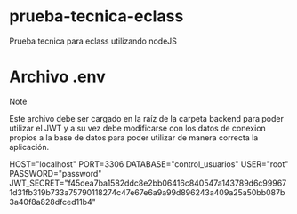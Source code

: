 # prueba-tecnica-eclass
Prueba tecnica para eclass utilizando nodeJS

<h1>Archivo .env </h1>
  
> [!NOTE]
> Este archivo debe ser cargado en la raíz de la carpeta backend para poder utilizar el JWT y a su vez debe modificarse con los datos de conexion propios a la base de datos para poder utilizar de manera correcta la aplicación.

HOST="localhost"
PORT=3306
DATABASE="control_usuarios"
USER="root"
PASSWORD="password"
JWT_SECRET="f45dea7ba1582ddc8e2bb06416c840547a143789d6c999671d31fb319b733a75790118274c47e67e6a9a99d896243a409a25a50bb087b3a40f8a828dfced11b4"
